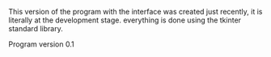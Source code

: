 This version of the program with the interface was created just recently, it is literally at the development stage.
everything is done using the tkinter standard library.

Program version 0.1
